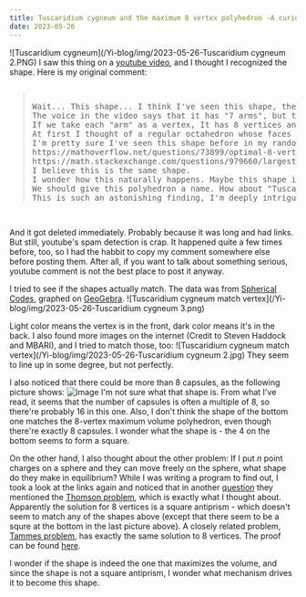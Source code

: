 ```yaml
---
title: Tuscaridium cygneum and the maximum 8 vertex polyhedron -A curious shape
date: 2023-05-26
---
```

<script src="https://yjian012.github.io/Yi-blog/scripts.js"></script>
<link rel="stylesheet" href="https://yjian012.github.io/Yi-blog/styles.css">

![Tuscaridium cygneum](/Yi-blog/img/2023-05-26-Tuscaridium cygneum 2.PNG)
I saw this thing on a [youtube video](https://www.youtube.com/watch?v=GETuoG_bN2w ), and I thought I recognized the shape. Here is my original comment:
<pre>
<blockquote>
Wait... This shape... I think I've seen this shape, the interesting symmetry.
The voice in the video says that it has "7 arms", but that's not true, there're actually 8 arms. And it looks surprisingly symmetric.
If we take each "arm" as a vertex, It has 8 vertices and all of its faces are triangles. 
At first I thought of a regular octahedron whose faces are all equilateral triangles, but it has 6 vertices. It's definitely not a cube either.
I'm pretty sure I've seen this shape before in my random research on polyhedrons, so I googled "eight vertices polyhedron on a sphere maximum". And there it is:
https://mathoverflow.net/questions/73899/optimal-8-vertex-isoperimetric-polyhedron
https://math.stackexchange.com/questions/979660/largest-n-vertex-polyhedron-that-fits-into-a-unit-sphere
I believe this is the same shape.
I wonder how this naturally happens. Maybe this shape is also the solution to "if I put 8 equal charges on a sphere and they can move freely on the sphere, what shape do they make in equilibrium?". Maybe that's exactly how it's formed: 8 "bud"s were released to the surface, and they repelled each other... eventually they ended up in this shape.
We should give this polyhedron a name. How about "Tuscaridron"? (What does "Tuscaridium" mean anyway?)
This is such an astonishing finding, I'm deeply intrigued by the beauty of the nature...
</blockquote>
</pre>
And it got deleted immediately. Probably because it was long and had links. But still, youtube's spam detection is crap. It happened quite a few times before, too, so I had the habbit to copy my comment somewhere else before posting them. After all, if you want to talk about something serious, youtube comment is not the best place to post it anyway.

I tried to see if the shapes actually match. The data was from [Spherical Codes](http://neilsloane.com/maxvolumes/), graphed on [GeoGebra](https://www.geogebra.org/3d).
![Tuscaridium cygneum match vertex](/Yi-blog/img/2023-05-26-Tuscaridium cygneum 3.png)

Light color means the vertex is in the front, dark color means it's in the back.
I also found more images on the internet (Credit to Steven Haddock and MBARI), and I tried to match those, too:
![Tuscaridium cygneum match vertex](/Yi-blog/img/2023-05-26-Tuscaridium cygneum 2.jpg)
They seem to line up in some degree, but not perfectly.

I also noticed that there could be more than 8 capsules, as the following picture shows:
![image](/Yi-blog/img/2023-05-26-p3.jpg)
I'm not sure what that shape is. From what I've read, it seems that the number of capsules is often a multiple of 8, so there're probably 16 in this one. Also, I don't think the shape of the bottom one matches the 8-vertex maximum volume polyhedron, even though there're exactly 8 capsules. I wonder what the shape is - the 4 on the bottom seems to form a square.

On the other hand, I also thought about the other problem: If I put $n$ point charges on a sphere and they can move freely on the sphere, what shape do they make in equilibrium? While I was writing a program to find out, I took a look at the links again and noticed that in another [question](https://mathoverflow.net/questions/429497/known-configurations-maximizing-the-volume-of-the-convex-hull-of-n-points-on-the) they mentioned the [Thomson problem](https://en.wikipedia.org/wiki/Thomson_problem), which is exactly what I thought about. Apparently the solution for 8 vertices is a square antiprism - which doesn't seem to match any of the shapes above (except that there seem to be a squre at the bottom in the last picture above). A closely related problem, [Tammes problem](https://en.wikipedia.org/wiki/Tammes_problem), has exactly the same solution to 8 vertices. The proof can be found [here](https://pdodds.w3.uvm.edu/teaching/courses/2009-08UVM-300/docs/others/1994/mooers1994a.pdf).

I wonder if the shape is indeed the one that maximizes the volume, and since the shape is not a square antiprism, I wonder what mechanism drives it to become this shape.